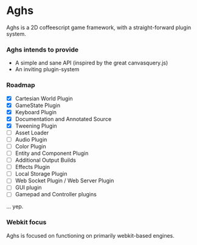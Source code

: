 # Aghs

Aghs is a 2D coffeescript game framework, with a straight-forward plugin system.

### Aghs intends to provide
- A simple and sane API (inspired by the great canvasquery.js)
- An inviting plugin-system

### Roadmap

- [x] Cartesian World Plugin
- [x] GameState Plugin
- [x] Keyboard Plugin
- [x] Documentation and Annotated Source
- [x] Tweening Plugin
- [ ] Asset Loader
- [ ] Audio Plugin
- [ ] Color Plugin
- [ ] Entity and Component Plugin
- [ ] Additional Output Builds
- [ ] Effects Plugin
- [ ] Local Storage Plugin
- [ ] Web Socket Plugin / Web Server Plugin
- [ ] GUI plugin
- [ ] Gamepad and Controller plugins

... yep.

### Webkit focus

Aghs is focused on functioning on primarily webkit-based engines.